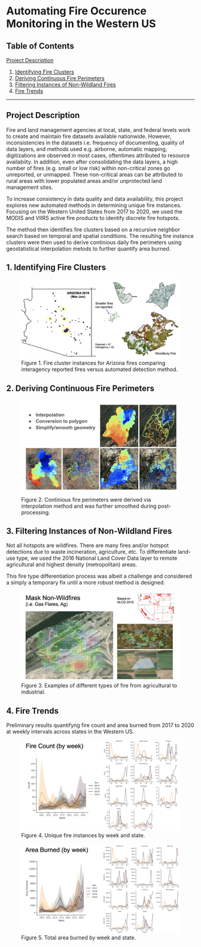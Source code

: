 # Automating Fire Occurence Monitoring in the Western US

## Table of Contents  
[Project Description](#project-Description)  
1. [Identifying Fire Clusters](#1.-Identifying-Fire-Clusters)  
2. [Deriving Continuous Fire Perimeters](#2.-Deriving-Continuous-Fire-Perimeters)  
3. [Filtering Instances of Non-Wildland Fires ](#3.-Filtering-Instances-of-Non-Wildland-Fires)
4. [Fire Trends ](#4.-Fire-Trends)  

___

## Project Description 
Fire and land management agencies at local, state, and federal levels work to create and maintain fire datasets available nationwide. However, inconsistencies in the datasets i.e. frequency of documenting, quality of data layers, and methods used e.g. airborne, automatic mapping, digitizations are observed in most cases, oftentimes attributed to resource availabiity. In addition, even after consolidating the data layers, a high number of fires (e.g. small or low risk) within non-critical zones go unreported, or unmapped. These non-critical areas can be attributed to rural areas with lower populated areas and/or unprotected land management sites.  

To increase consistency in data quality and data availability, this project explores new automated methods in determining unique fire instances. Focusing on the Western United States from 2017 to 2020, we used the MODIS and VIIRS active fire products to identify discrete fire hotspots. 

The method then identifies fire clusters based on a recursive neighbor search based on temporal and spatial conditions. The resulting fire instance clusters were then used to derive continious daily fire perimeters using geostatistical interpolation metods to further quantify area burned. 


## 1. Identifying Fire Clusters

<figure class="image">
  <img src="./docs/assets/AZ_fireclusters.png" alt="AZ_fireclusters">
  <figcaption>Figure 1. Fire cluster instances for Arizona fires comparing interagency reported fires versus automated detection method. </figcaption>
</figure>

## 2. Deriving Continuous Fire Perimeters

<figure class="image">
  <img src="./docs/assets/interpolation.png" alt="interpolation">
  <figcaption>Figure 2. Continious fire perimeters were derived via interpolation method and was further smoothed during post-processing. </figcaption>
</figure>


## 3. Filtering Instances of Non-Wildland Fires 

Not all hotspots are wildfires. There are many fires and/or hotspot detections due to waste incineration, agriculture, etc. To differentiate land-use type, we used the 2016 National Land Cover Data layer to remote agricultural and highest density (metropolitan) areas. 

This fire type differentiation process was albeit a challenge and considered a simply a temporary fix until a more robust method is designed. 

<figure class="image">
  <img src="./docs/assets/Masking_challenges.png" alt="Masking_challenges">
  <figcaption>Figure 3. Examples of different types of fire from agricultural to industrial. </figcaption>
</figure>


## 4. Fire Trends 

Preliminary results quantifyng fire count and area burned from 2017 to 2020 at weekly intervals across states in the Western US. 

<figure class="image">
  <img src="./docs/assets/FireCount_weekly.png" alt="FireCount_weekly">
  <figcaption>Figure 4. Unique fire instances by week and state. </figcaption>
</figure>

<figure class="image">
  <img src="./docs/assets/AreaBurned_weekly.png" alt="AreaBurned_weekly">
  <figcaption>Figure 5. Total area burned by week and state. </figcaption>
</figure>